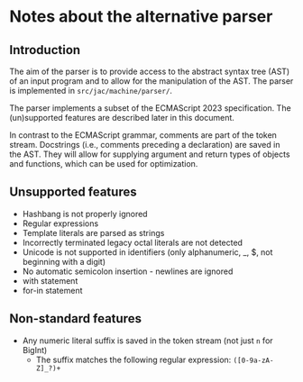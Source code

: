 # Notes about the alternative parser

## Introduction

The aim of the parser is to provide access to the abstract syntax tree (AST) of an input program and to allow for the manipulation of the AST. The parser is implemented in `src/jac/machine/parser/`.

The parser implements a subset of the ECMAScript 2023 specification. The (un)supported features are described later in this document.

In contrast to the ECMAScript grammar, comments are part of the token stream. Docstrings (i.e., comments preceding a declaration) are saved in the AST. They will allow for supplying argument and return types of objects and functions, which can be used for optimization.


## Unsupported features

- Hashbang is not properly ignored
- Regular expressions
- Template literals are parsed as strings
- Incorrectly terminated legacy octal literals are not detected
- Unicode is not supported in identifiers (only alphanumeric, _, $, not beginning with a digit)
- No automatic semicolon insertion - newlines are ignored
- with statement
- for-in statement


## Non-standard features

- Any numeric literal suffix is saved in the token stream (not just `n` for BigInt)
  - The suffix matches the following regular expression: `([0-9a-zA-Z]_?)+`
